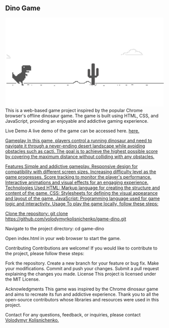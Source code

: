 <h2>Dino Game</h2>
<img src="./src/img/dino-game-Big.jpg"/>
This is a web-based game project inspired by the popular Chrome browser's offline dinosaur game. The game is built using HTML, CSS, and JavaScript, providing an enjoyable and addictive gaming experience.

Live Demo
A live demo of the game can be accessed here. <span> <a href="https://volodymyrkolisnichenko.github.io/game-dino/" target="game-dino"> here. </span>

Gameplay
In this game, players control a running dinosaur and need to navigate it through a never-ending desert landscape while avoiding obstacles such as cacti. The goal is to achieve the highest possible score by covering the maximum distance without colliding with any obstacles.

Features
Simple and addictive gameplay.
Responsive design for compatibility with different screen sizes.
Increasing difficulty level as the game progresses.
Score tracking to monitor the player's performance.
Interactive animations and visual effects for an engaging experience.
Technologies Used
HTML: Markup language for creating the structure and content of the game.
CSS: Stylesheets for defining the visual appearance and layout of the game.
JavaScript: Programming language used for game logic and interactivity.
Usage
To play the game locally, follow these steps:

Clone the repository:
git clone https://github.com/volodymyrkolisnichenko/game-dino.git

Navigate to the project directory:
cd game-dino

Open index.html in your web browser to start the game.

Contributing
Contributions are welcome! If you would like to contribute to the project, please follow these steps:

Fork the repository.
Create a new branch for your feature or bug fix.
Make your modifications.
Commit and push your changes.
Submit a pull request explaining the changes you made.
License
This project is licensed under the MIT License.

Acknowledgments
This game was inspired by the Chrome dinosaur game and aims to recreate its fun and addictive experience. Thank you to all the open-source contributors whose libraries and resources were used in this project.

Contact
For any questions, feedback, or inquiries, please contact  <span> <a href="https://volodymyrkolisnichenko.github.io" target="_blank"> Volodymyr Kolisnichenko.</span>
